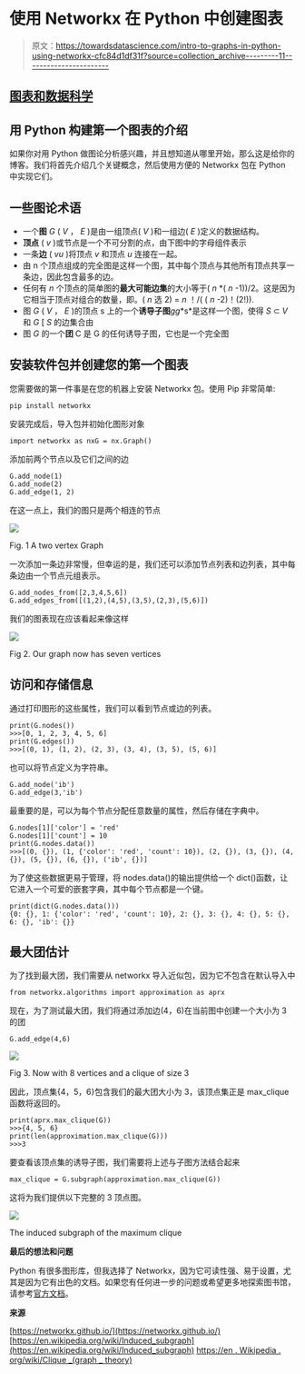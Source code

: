 # 使用 Networkx 在 Python 中创建图表

> 原文：<https://towardsdatascience.com/intro-to-graphs-in-python-using-networkx-cfc84d1df31f?source=collection_archive---------11----------------------->

## [图表和数据科学](https://towardsdatascience.com/tagged/graphs-and-data-science)

## 用 Python 构建第一个图表的介绍

如果你对用 Python 做图论分析感兴趣，并且想知道从哪里开始，那么这是给你的博客。我们将首先介绍几个关键概念，然后使用方便的 Networkx 包在 Python 中实现它们。

## 一些图论术语

*   一个**图** *G* ( *V* ， *E* )是由一组顶点( *V* )和一组边( *E* )定义的数据结构。
*   **顶点** ( *v* )或节点是一个不可分割的点，由下图中的字母组件表示
*   一条**边** ( *vu* )将顶点 *v* 和顶点 *u* 连接在一起。
*   由 n 个顶点组成的完全图是这样一个图，其中每个顶点与其他所有顶点共享一条边，因此包含最多的边。
*   任何有 *n* 个顶点的简单图的**最大可能边集**的大小等于( *n* *( *n* -1))/2。这是因为它相当于顶点对组合的数量，即。( *n* 选 2) = *n* ！/( ( *n* -2)！(2!)).
*   图 *G* ( *V* ， *E* )的顶点 s 上的一个**诱导子图***g**g**s*是这样一个图，使得 *S* ⊂ *V* 和 *G* [ *S* 的边集合由
*   图 *G* 的一个**团** C 是 G 的任何诱导子图，它也是一个完全图

## 安装软件包并创建您的第一个图表

您需要做的第一件事是在您的机器上安装 Networkx 包。使用 Pip 非常简单:

```
pip install networkx
```

安装完成后，导入包并初始化图形对象

```
import networkx as nxG = nx.Graph()
```

添加前两个节点以及它们之间的边

```
G.add_node(1)
G.add_node(2)
G.add_edge(1, 2)
```

在这一点上，我们的图只是两个相连的节点

![](img/5efe482d1f659377bf1525626180f98f.png)

Fig. 1 A two vertex Graph

一次添加一条边非常慢，但幸运的是，我们还可以添加节点列表和边列表，其中每条边由一个节点元组表示。

```
G.add_nodes_from([2,3,4,5,6])
G.add_edges_from([(1,2),(4,5),(3,5),(2,3),(5,6)])
```

我们的图表现在应该看起来像这样

![](img/6b7ffeb1305bd96dc68a87d3029e94c1.png)

Fig 2\. Our graph now has seven vertices

## 访问和存储信息

通过打印图形的这些属性，我们可以看到节点或边的列表。

```
print(G.nodes())
>>>[0, 1, 2, 3, 4, 5, 6]
print(G.edges())
>>>[(0, 1), (1, 2), (2, 3), (3, 4), (3, 5), (5, 6)]
```

也可以将节点定义为字符串。

```
G.add_node('ib')
G.add_edge(3,'ib')
```

最重要的是，可以为每个节点分配任意数量的属性，然后存储在字典中。

```
G.nodes[1]['color'] = 'red'
G.nodes[1]['count'] = 10
print(G.nodes.data())
>>>[(0, {}), (1, {'color': 'red', 'count': 10}), (2, {}), (3, {}), (4, {}), (5, {}), (6, {}), ('ib', {})]
```

为了使这些数据更易于管理，将 nodes.data()的输出提供给一个 dict()函数，让它进入一个可爱的嵌套字典，其中每个节点都是一个键。

```
print(dict(G.nodes.data()))
{0: {}, 1: {'color': 'red', 'count': 10}, 2: {}, 3: {}, 4: {}, 5: {}, 6: {}, 'ib': {}}
```

## 最大团估计

为了找到最大团，我们需要从 networkx 导入近似包，因为它不包含在默认导入中

```
from networkx.algorithms import approximation as aprx
```

现在，为了测试最大团，我们将通过添加边(4，6)在当前图中创建一个大小为 3 的团

```
G.add_edge(4,6)
```

![](img/3129368c90225a9a426b07b75893a640.png)

Fig 3\. Now with 8 vertices and a clique of size 3

因此，顶点集{4，5，6}包含我们的最大团大小为 3，该顶点集正是 max_clique 函数将返回的。

```
print(aprx.max_clique(G))
>>>{4, 5, 6}
print(len(approximation.max_clique(G)))
>>>3
```

要查看该顶点集的诱导子图，我们需要将上述与子图方法结合起来

```
max_clique = G.subgraph(approximation.max_clique(G))
```

这将为我们提供以下完整的 3 顶点图。

![](img/8b3d194b6f7e16d020afd36e2521891a.png)

The induced subgraph of the maximum clique

**最后的想法和问题**

Python 有很多图形库，但我选择了 Networkx，因为它可读性强、易于设置，尤其是因为它有出色的文档。如果您有任何进一步的问题或希望更多地探索图书馆，请参考[官方文档](https://networkx.github.io/documentation/stable/index.html)。

**来源**

[https://networkx.github.io/](https://networkx.github.io/)
[https://en.wikipedia.org/wiki/Induced_subgraph](https://en.wikipedia.org/wiki/Induced_subgraph)
[https://en . Wikipedia . org/wiki/Clique _(graph _ theory)](https://en.wikipedia.org/wiki/Clique_(graph_theory))